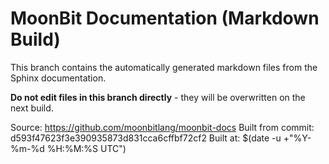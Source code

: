 # MoonBit Documentation (Markdown Build)

This branch contains the automatically generated markdown files from the Sphinx documentation.

**Do not edit files in this branch directly** - they will be overwritten on the next build.

Source: https://github.com/moonbitlang/moonbit-docs
Built from commit: d593f47623f3e390935873d831cca6cffbf72cf2
Built at: $(date -u +"%Y-%m-%d %H:%M:%S UTC")
